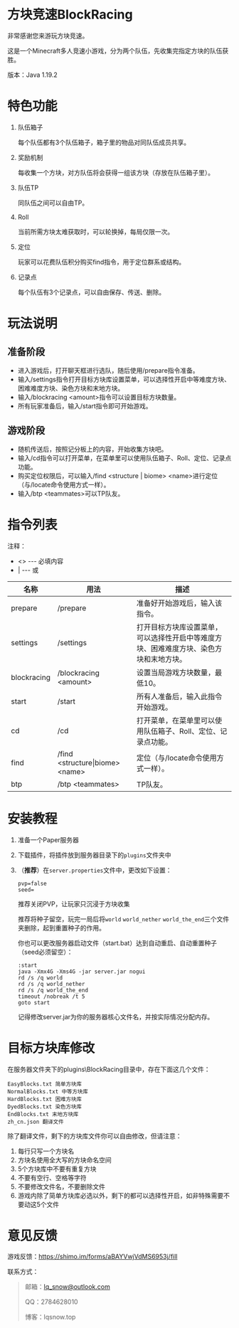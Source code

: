 # 方块竞速BlockRacing

非常感谢您来游玩方块竞速。

这是一个Minecraft多人竞速小游戏，分为两个队伍，先收集完指定方块的队伍获胜。

版本：Java 1.19.2

# 特色功能

1. 队伍箱子

   每个队伍都有3个队伍箱子，箱子里的物品对同队伍成员共享。

2. 奖励机制

   每收集一个方块，对方队伍将会获得一组该方块（存放在队伍箱子里）。

3. 队伍TP

   同队伍之间可以自由TP。

4. Roll

   当前所需方块太难获取时，可以轮换掉，每局仅限一次。

5. 定位

   玩家可以花费队伍积分购买find指令，用于定位群系或结构。

6. 记录点

   每个队伍有3个记录点，可以自由保存、传送、删除。

# 玩法说明

## 准备阶段

- 进入游戏后，打开聊天框进行选队，随后使用/prepare指令准备。
- 输入/settings指令打开目标方块库设置菜单，可以选择性开启中等难度方块、困难难度方块、染色方块和末地方块。
- 输入/blockracing \<amount>指令可以设置目标方块数量。
- 所有玩家准备后，输入/start指令即可开始游戏。

## 游戏阶段

- 随机传送后，按照记分板上的内容，开始收集方块吧。
- 输入/cd指令可以打开菜单，在菜单里可以使用队伍箱子、Roll、定位、记录点功能。
- 购买定位权限后，可以输入/find <structure | biome> \<name>进行定位（与/locate命令使用方式一样）。
- 输入/btp \<teammates>可以TP队友。

# 指令列表

注释：

- <> --- 必填内容
- | --- 或

| 名称        | 用法                   | 描述                                                         |
| ----------- | ---------------------- | ------------------------------------------------------------ |
| prepare     | /prepare               | 准备好开始游戏后，输入该指令。                               |
| settings    | /settings              | 打开目标方块库设置菜单，可以选择性开启中等难度方块、困难难度方块、染色方块和末地方块。 |
| blockracing | /blockracing \<amount> | 设置当局游戏方块数量，最低10。                               |
| start       | /start                 | 所有人准备后，输入此指令开始游戏。                           |
| cd          | /cd     | 打开菜单，在菜单里可以使用队伍箱子、Roll、定位、记录点功能。 |
|   find          |      /find <structure\|biome> \<name>                  |               定位（与/locate命令使用方式一样）。                                             |
| btp | /btp \<teammates> | TP队友。 |

# 安装教程

1. 准备一个Paper服务器

2. 下载插件，将插件放到服务器目录下的`plugins`文件夹中

3. （**推荐**）在`server.properties`文件中，更改如下设置：

   ```
   pvp=false
   seed=
   ```

   推荐关闭PVP，让玩家只沉浸于方块收集

   推荐将种子留空，玩完一局后将`world` `world_nether` `world_the_end`三个文件夹删除，起到重置种子的作用。

   你也可以更改服务器启动文件（start.bat）达到自动重启、自动重置种子（seed必须留空）：

   ```
   :start
   java -Xmx4G -Xms4G -jar server.jar nogui
   rd /s /q world
   rd /s /q world_nether
   rd /s /q world_the_end
   timeout /nobreak /t 5
   goto start
   ```

   记得修改server.jar为你的服务器核心文件名，并按实际情况分配内存。

# 目标方块库修改

在服务器文件夹下的plugins\BlockRacing目录中，存在下面这几个文件：

```
EasyBlocks.txt 简单方块库
NormalBlocks.txt 中等方块库
HardBlocks.txt 困难方块库
DyedBlocks.txt 染色方块库
EndBlocks.txt 末地方块库
zh_cn.json 翻译文件
```

除了翻译文件，剩下的方块库文件你可以自由修改，但请注意：

1. 每行只写一个方块名
2. 方块名使用全大写的方块命名空间
3. 5个方块库中不要有重复方块
4. 不要有空行、空格等字符
5. 不要修改文件名，不要删除文件
6. 游戏内除了简单方块库必选以外，剩下的都可以选择性开启，如非特殊需要不要动这5个文件

# 意见反馈

游戏反馈：https://shimo.im/forms/aBAYVwjVdMS6953j/fill

联系方式：

>  邮箱：lq_snow@outlook.com
> 
>  QQ：2784628010
> 
>  博客：lqsnow.top

